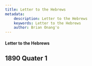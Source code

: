 ```yaml
---
title: Letter to the Hebrews
metadata:
    description: Letter to the Hebrews
    keywords: Letter to the Hebrews
    author: Brian Onang'o
---
```


#### Letter to the Hebrews

## 1890 Quater 1

